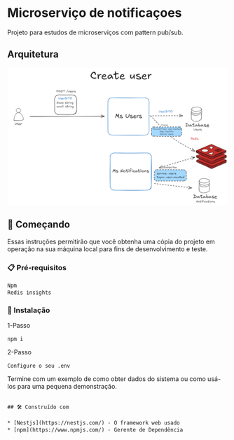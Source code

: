 # Microserviço de notificaçoes

Projeto para estudos de microserviços com pattern pub/sub.

## Arquitetura
![Texto Alternativo](./src/doc/msuserxnotificaiton.png)

## 🚀 Começando

Essas instruções permitirão que você obtenha uma cópia do projeto em operação na sua máquina local para fins de desenvolvimento e teste.


### 📋 Pré-requisitos

```
Npm
Redis insights
```

### 🔧 Instalação

1-Passo
```
npm i
```

2-Passo

```
Configure o seu .env
```

Termine com um exemplo de como obter dados do sistema ou como usá-los para uma pequena demonstração.

```

## 🛠️ Construído com

* [Nestjs](https://nestjs.com/) - O framework web usado
* [npm](https://www.npmjs.com/) - Gerente de Dependência


